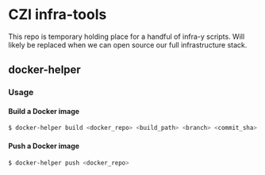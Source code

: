 # CZI infra-tools

This repo is temporary holding place for a handful of infra-y scripts. Will likely be replaced
when we can open source our full infrastructure stack.

## docker-helper
### Usage
#### Build a Docker image
```bash
$ docker-helper build <docker_repo> <build_path> <branch> <commit_sha> <build_number>
```
#### Push a Docker image
```bash
$ docker-helper push <docker_repo>
```
